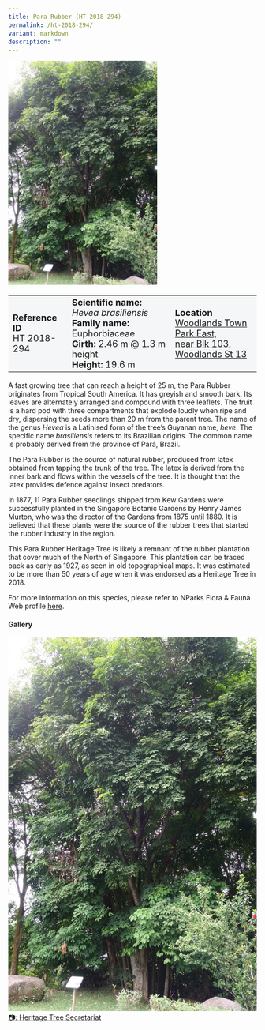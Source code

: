 ```yaml
---
title: Para Rubber (HT 2018 294)
permalink: /ht-2018-294/
variant: markdown
description: ""
---
```

<div class="isomer-image-wrapper">
<img style="width: 60%" src="/images/Heritage_trees_photos/hevbra_ht2018-294_habit.jpg">
</div><table style="minWidth: 100px; font-size: 18px; background: #F4F6F7">
<tbody><tr>
<td rowspan="1" colspan="1">
<strong>Reference ID</strong>
<br>HT 2018-294
</td>
<td rowspan="1" colspan="1">
<strong>Scientific name:</strong> <em>Hevea brasiliensis</em>
<br><strong>Family name: </strong>Euphorbiaceae
<br><strong>Girth: </strong>2.46 m @ 1.3 m height
<br><strong>Height: </strong>19.6 m
</td>
<td rowspan="1" colspan="1">
<strong>Location</strong><a href="https://www.onemap.gov.sg/?lat=1.4366399999795962&amp;lng=103.78023999999381">
 <br>Woodlands Town Park East,<br>near Blk 103, Woodlands St 13</a>
</td>
</tr>
</tbody>
</table><p>A fast growing tree that can reach a height of 25 m, the Para Rubber originates from Tropical South America. It has greyish and smooth bark. Its leaves are alternately arranged and compound with three leaflets. The fruit is a hard pod with three compartments that explode loudly when ripe and dry, dispersing the seeds more than 20 m from the parent tree. The name of the genus <em>Hevea</em> is a Latinised form of the tree’s Guyanan name, <em>heve</em>. The specific name <em>brasiliensis</em> refers to its Brazilian origins. The common name is probably derived from the province of Pará, Brazil.</p>

<p>The Para Rubber is the source of natural rubber, produced from latex obtained from tapping the trunk of the tree. The latex is derived from the inner bark and flows within the vessels of the tree. It is thought that the latex provides defence against insect predators.</p>

<p>In 1877, 11 Para Rubber seedlings shipped from Kew Gardens were successfully planted in the Singapore Botanic Gardens by Henry James Murton, who was the director of the Gardens from 1875 until 1880. It is believed that these plants were the source of the rubber trees that started the rubber industry in the region. </p>

<p>This Para Rubber Heritage Tree is likely a remnant of the rubber plantation that cover much of the North of Singapore. This plantation can be traced back as early as 1927, as seen in old topographical maps. It was estimated to be more than 50 years of age when it was endorsed as a Heritage Tree in 2018.</p>

<p>For more information on this species, please refer to NParks Flora &amp; Fauna Web profile
 <a href="https://www.nparks.gov.sg/florafaunaweb/flora/2/9/2953">here</a>.</p>

<h4><b>Gallery</b></h4>
<div class="isomer-card-grid">
<a href="/images/Heritage_trees_photos/hevbra_ht2018-294_habit.jpg" class="isomer-card">
<div class="isomer-card-image">
<div class="isomer-image-wrapper"><img src="/images/Heritage_trees_photos/hevbra_ht2018-294_habit.jpg"></div></div>
<div class="isomer-card-body"><div class="isomer-card-description">📷: Heritage Tree Secretariat</div></div></a><br></div>